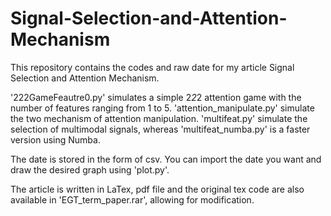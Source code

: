 # Signal-Selection-and-Attention-Mechanism
This repository contains the codes and raw date for my article Signal Selection and Attention Mechanism.

'222GameFeautre0.py' simulates a simple 2*2*2 attention game with the number of features ranging from 1 to 5. 'attention_manipulate.py' simulate the two mechanism of attention manipulation. 'multifeat.py' simulate the selection of multimodal signals, whereas 'multifeat_numba.py' is a faster version using Numba.

The date is stored in the form of csv. You can import the date you want and draw the desired graph using 'plot.py'. 

The article is written in LaTex, pdf file and the original tex code are also available in 'EGT_term_paper.rar', allowing for modification.
